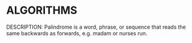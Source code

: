# ALGORITHMS

DESCRIPTION: 
Palindrome is a word, phrase, or sequence that reads the same backwards as forwards, e.g. madam or nurses run.
